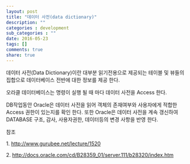 ```yaml
---
layout: post
title: "데이터 사전(data dictionary)"
description: ""
categories : development
sub_categories : ""
date: 2016-05-23
tags: []
comments: true
share: true
---
```


데이터 사전(Data Dictionary)이란 대부분 읽기전용으로 제공되는 테이블 및 뷰들의 집합으로 데이터베이스 전반에 대한 정보를 제공
한다.

  

오라클 데이터베이스는 명령이 실행 될 때 마다 데이터 사전을 Access 한다.

  

DB작업동안 Oracle은 데이터 사전을 읽어 객체의 존재여부와 사용자에게 적합한 Access 권한이 있는지를 확인 한다. 또한
Oracle은 데이터 사전을 계속 갱신하여 DATABASE 구조, 감사, 사용자권한, 데이터등의 변경 사항을 반영 한다.

  

참조

1\. http://www.gurubee.net/lecture/1520

2\. http://docs.oracle.com/cd/B28359_01/server.111/b28320/index.htm

